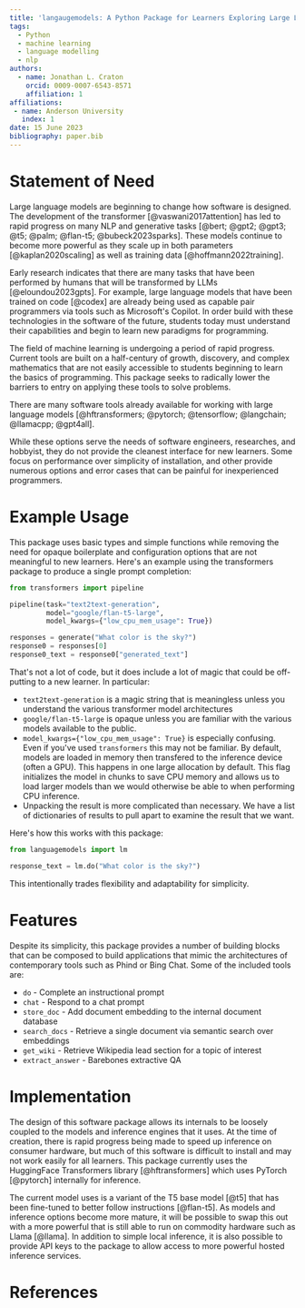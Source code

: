```yaml
---
title: 'langaugemodels: A Python Package for Learners Exploring Large Language Models'
tags:
  - Python
  - machine learning
  - language modelling
  - nlp
authors:
  - name: Jonathan L. Craton
    orcid: 0009-0007-6543-8571
    affiliation: 1
affiliations:
 - name: Anderson University
   index: 1
date: 15 June 2023
bibliography: paper.bib
---
```


# Statement of Need

Large language models are beginning to change how software is designed. The development of the transformer [@vaswani2017attention] has led to rapid progress on many NLP and generative tasks [@bert; @gpt2; @gpt3; @t5; @palm; @flan-t5; @bubeck2023sparks]. These models continue to become more powerful as they scale up in both parameters [@kaplan2020scaling] as well as training data [@hoffmann2022training].

Early research indicates that there are many tasks that have been performed by humans that will be transformed by LLMs [@eloundou2023gpts]. For example, large language models that have been trained on code [@codex] are already being used as capable pair programmers via tools such as Microsoft's Copilot. In order build with these technologies in the software of the future, students today must understand their capabilities and begin to learn new paradigms for programming.

The field of machine learning is undergoing a period of rapid progress. Current tools are built on a half-century of growth, discovery, and complex mathematics that are not easily accessible to students beginning to learn the basics of programming. This package seeks to radically lower the barriers to entry on applying these tools to solve problems.

There are many software tools already available for working with large language models [@hftransformers; @pytorch; @tensorflow; @langchain; @llamacpp; @gpt4all].

While these options serve the needs of software engineers, researches, and hobbyist, they do not provide the cleanest interface for new learners. Some focus on performance over simplicity of installation, and other provide numerous options and error cases that can be painful for inexperienced programmers.

# Example Usage

This package uses basic types and simple functions while removing the need for opaque boilerplate and configuration options that are not meaningful to new learners. Here's an example using the transformers package to produce a single prompt completion:

```python
from transformers import pipeline

pipeline(task="text2text-generation",
         model="google/flan-t5-large",
         model_kwargs={"low_cpu_mem_usage": True})

responses = generate("What color is the sky?")
response0 = responses[0]
response0_text = response0["generated_text"]
```

That's not a lot of code, but it does include a lot of magic that could be off-putting to a new learner. In particular:

- `text2text-generation` is a magic string that is meaningless unless you understand the various transformer model architectures
- `google/flan-t5-large` is opaque unless you are familiar with the various models available to the public.
- `model_kwargs={"low_cpu_mem_usage": True}` is especially confusing. Even if you've used `transformers` this may not be familiar. By default, models are loaded in memory then transfered to the inference device (often a GPU). This happens in one large allocation by default. This flag initializes the model in chunks to save CPU memory and allows us to load larger models than we would otherwise be able to when performing CPU inference.
- Unpacking the result is more complicated than necessary. We have a list of dictionaries of results to pull apart to examine the result that we want.

Here's how this works with this package:

```python
from languagemodels import lm

response_text = lm.do("What color is the sky?")
```

This intentionally trades flexibility and adaptability for simplicity.

# Features

Despite its simplicity, this package provides a number of building blocks that can be composed to build applications that mimic the architectures of contemporary tools such as Phind or Bing Chat. Some of the included tools are:

- `do` - Complete an instructional prompt
- `chat` - Respond to a chat prompt
- `store_doc` - Add document embedding to the internal document database
- `search_docs` - Retrieve a single document via semantic search over embeddings
- `get_wiki` - Retrieve Wikipedia lead section for a topic of interest
- `extract_answer` - Barebones extractive QA

# Implementation

The design of this software package allows its internals to be loosely coupled to the models and inference engines that it uses. At the time of creation, there is rapid progress being made to speed up inference on consumer hardware, but much of this software is difficult to install and may not work easily for all learners.
This package currently uses the HuggingFace Transformers library [@hftransformers] which uses PyTorch [@pytorch] internally for inference.

The current model uses is a variant of the T5 base model [@t5] that has been fine-tuned to better follow instructions [@flan-t5]. As models and inference options become more mature, it will be possible to swap this out with a more powerful that is still able to run on commodity hardware such as Llama [@llama]. In addition to simple local inference, it is also possible to provide API keys to the package to allow access to more powerful hosted inference services.

# References